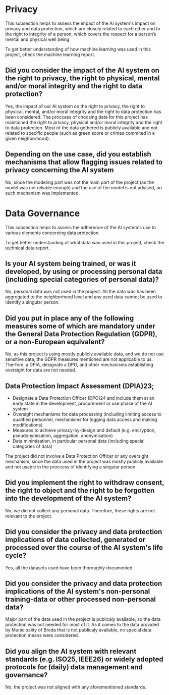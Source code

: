 ﻿# Privacy
This subsection helps to assess the impact of the AI system's impact on privacy and data protection, which are closely related to each other and to the right to integrity of a person, which covers the respect for a person’s mental and physical well being. 

To get better understanding of how machine learning was used in this project, check the machine learning report.

## Did you consider the impact of the AI system on the right to privacy, the right to physical, mental and/or moral integrity and the right to data protection?

Yes, the impact of our AI system on the right to privacy, the right to physical, mental, and/or moral integrity and the right to data protection has been considered. The proccess of choosing data for this project has maintained the right to privacy, physical and/or moral integrity and the right to data protection. Most of the data gethered is publicly available and not related to specific people (such as green score or crimes commited in a given neighborhood).

## Depending on the use case, did you establish mechanisms that allow flagging issues related to privacy concerning the AI system

No, since the modeling part was not the main part of the project (as the model was not reliable enough) and the use of the model is not advised, no such mechanism was implemented.

# Data Governance
This subsection helps to assess the adherence of the AI system's use to various
elements concerning data protection.

To get better understanding of what data was used in this project, check the technical data report.

## Is your AI system being trained, or was it developed, by using or processing personal data (including special categories of personal data)?

No, personal data was not used in the project. All the data was has been aggregated to the neighborhood level and any used data cannot be used to identify a singular person.

## Did you put in place any of the following measures some of which are mandatory under the General Data Protection Regulation (GDPR), or a non-European equivalent?

No, as this project is using mostly publicly available data, and we do not use sensitive data, the GDPR measures mentioned are not applicable to us. Therfore, a DPIA, designate a DPO, and other mechanisms establishing oversight for data are not needed.

## Data Protection Impact Assessment (DPIA)23;
- Designate a Data Protection Officer (DPO)24 and include them at an
early state in the development, procurement or use phase of the AI
system
- Oversight mechanisms for data processing (including limiting access
to qualified personnel, mechanisms for logging data access and
making modifications)
- Measures to achieve privacy-by-design and default (e.g. encryption,
pseudonymisation, aggregation, anonymisation)
- Data minimisation, in particular personal data (including special categories of data)

The project did not involve a Data Protection Officer or any oversight mechanism, since the data used in the project was mostly publicly available and not usable in the proccess of identifying a singular person.

## Did you implement the right to withdraw consent, the right to object and the right to be forgotten into the development of the AI system?

No, we did not collect any personal data. Therefore, these rights are not relevant to the project.

## Did you consider the privacy and data protection implications of data collected, generated or processed over the course of the AI system's life cycle?

Yes, all the datasets used have been thoroughly documented.

## Did you consider the privacy and data protection implications of the AI system's non-personal training-data or other processed non-personal data?

Major part of the data used in the project is publicaly available, so the data protection was not needed for most of it. As it comes to the data provided by Municipality of Breda that is not publicaly available, no special data protection means were considered.

## Did you align the AI system with relevant standards (e.g. ISO25, IEEE26) or widely adopted protocols for (daily) data management and governance?

No, the project was not aligned with any aforementioned standards.